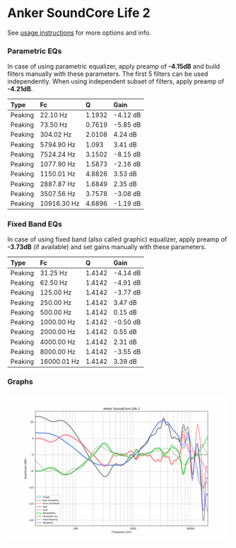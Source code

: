 # Anker SoundCore Life 2
See [usage instructions](https://github.com/jaakkopasanen/AutoEq#usage) for more options and info.

### Parametric EQs
In case of using parametric equalizer, apply preamp of **-4.15dB** and build filters manually
with these parameters. The first 5 filters can be used independently.
When using independent subset of filters, apply preamp of **-4.21dB**.

| Type    | Fc          |      Q | Gain     |
|:--------|:------------|:-------|:---------|
| Peaking | 22.10 Hz    | 1.1932 | -4.12 dB |
| Peaking | 73.50 Hz    | 0.7619 | -5.85 dB |
| Peaking | 304.02 Hz   | 2.0108 | 4.24 dB  |
| Peaking | 5794.90 Hz  | 1.093  | 3.41 dB  |
| Peaking | 7524.24 Hz  | 3.1502 | -8.15 dB |
| Peaking | 1077.90 Hz  | 1.5873 | -2.16 dB |
| Peaking | 1150.01 Hz  | 4.8826 | 3.53 dB  |
| Peaking | 2887.87 Hz  | 1.6849 | 2.35 dB  |
| Peaking | 3507.56 Hz  | 3.7578 | -3.08 dB |
| Peaking | 10916.30 Hz | 4.6896 | -1.19 dB |

### Fixed Band EQs
In case of using fixed band (also called graphic) equalizer, apply preamp of **-3.73dB**
(if available) and set gains manually with these parameters.

| Type    | Fc          |      Q | Gain     |
|:--------|:------------|:-------|:---------|
| Peaking | 31.25 Hz    | 1.4142 | -4.14 dB |
| Peaking | 62.50 Hz    | 1.4142 | -4.91 dB |
| Peaking | 125.00 Hz   | 1.4142 | -3.77 dB |
| Peaking | 250.00 Hz   | 1.4142 | 3.47 dB  |
| Peaking | 500.00 Hz   | 1.4142 | 0.15 dB  |
| Peaking | 1000.00 Hz  | 1.4142 | -0.50 dB |
| Peaking | 2000.00 Hz  | 1.4142 | 0.55 dB  |
| Peaking | 4000.00 Hz  | 1.4142 | 2.31 dB  |
| Peaking | 8000.00 Hz  | 1.4142 | -3.55 dB |
| Peaking | 16000.01 Hz | 1.4142 | 3.39 dB  |

### Graphs
![](./Anker%20SoundCore%20Life%202.png)